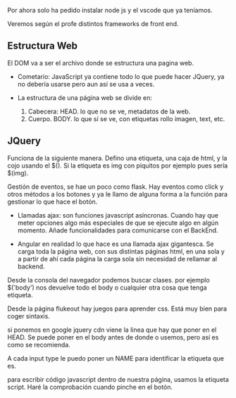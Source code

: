 Por ahora solo ha pedido instalar node js y el vscode que ya teníamos.

Veremos según el profe distintos frameworks de front end.

## Estructura Web

El DOM  va a ser el archivo donde se estructura una pagina web.

- Cometario: JavaScript ya contiene todo lo que puede hacer JQuery, ya no debería usarse pero aun así se usa a veces.

- La estructura de una página web se divide en:
    1. Cabecera: HEAD. lo que no se ve, metadatos de la web.
    2. Cuerpo. BODY. lo que sí se ve, con etiquetas rollo imagen, text, etc.




## JQuery

Funciona de la siguiente manera.
Defino una etiqueta, una caja de html, y la cojo usando el $(). Si la etiqueta es img con piquitos por ejemplo pues sería $(img).


Gestión de eventos, se hae un poco como flask. Hay eventos como click y otros métodos a los botones y ya le llamo de alguna forma a la función para gestionar lo que hace el botón.

- Llamadas ajax: son funciones javascript asíncronas. Cuando hay que meter opciones algo más especiales de que se ejecute algo en algún momento. Añade funcionalidades para comunicarse con el BackEnd.


- Angular en realidad lo que hace es una llamada ajax gigantesca. Se carga toda la página web, con sus distintas páginas html, en una sola y a partir de ahí cada página la carga sola sin necesidad de rellamar al backend.



Desde la consola del navegador podemos buscar clases. por ejemplo $('body') nos devuelve todo el body o cualquier otra cosa que tenga etiqueta.

Desde la página flukeout hay juegos para aprender css. Está muy bien para coger sintaxis.

si ponemos en google jquery cdn viene la linea que hay que poner en el HEAD. Se puede poner en el body antes de donde o usemos, pero así
es como se recomienda.

A cada input type le puedo poner un NAME para identificar la etiqueta que es.

para escribir código javascript dentro de nuestra página, usamos la etiqueta script. Haré la comprobación cuando pinche en el botón.

